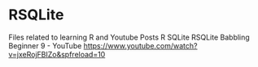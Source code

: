 # RSQLite
Files related to learning R and Youtube Posts
R SQLite RSQLite Babbling Beginner 9 - YouTube
https://www.youtube.com/watch?v=jxeRojFBIZo&spfreload=10
